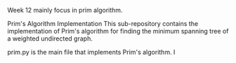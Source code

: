 Week 12 mainly focus in prim algorithm.

Prim's Algorithm Implementation
This sub-repository contains the implementation of Prim's algorithm for finding the minimum spanning tree of a weighted undirected graph.

prim.py is the main file that implements Prim's algorithm. I
